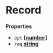 <!-- Generated by documentation.js. Update this documentation by updating the source code. -->

# Record

**Properties**

-   `opt` **\[[number](https://developer.mozilla.org/en-US/docs/Web/JavaScript/Reference/Global_Objects/Number)]** 
-   `req` **[string](https://developer.mozilla.org/en-US/docs/Web/JavaScript/Reference/Global_Objects/String)** 
